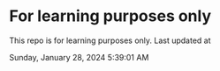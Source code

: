 # For learning purposes only
This repo is for learning purposes only.
Last updated at

Sunday, January 28, 2024 5:39:01 AM

